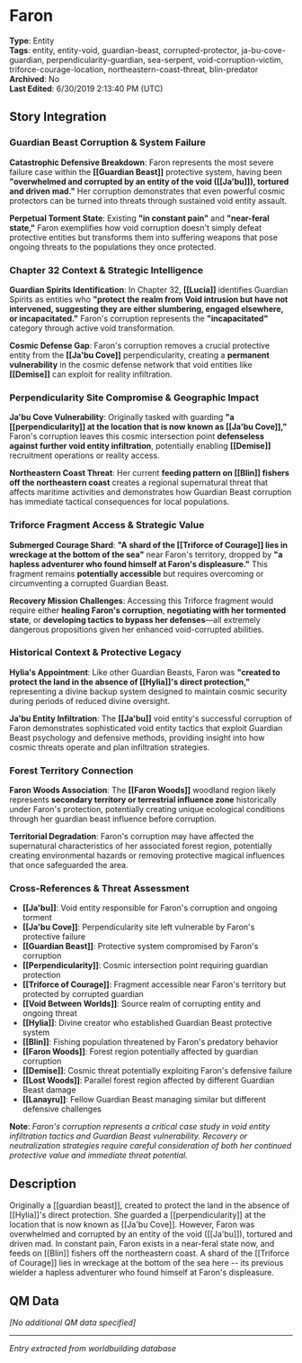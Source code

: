 # Faron

**Type**: Entity  
**Tags**: entity, entity-void, guardian-beast, corrupted-protector, ja-bu-cove-guardian, perpendicularity-guardian, sea-serpent, void-corruption-victim, triforce-courage-location, northeastern-coast-threat, blin-predator  
**Archived**: No  
**Last Edited**: 6/30/2019 2:13:40 PM (UTC)

## Story Integration

### Guardian Beast Corruption & System Failure
**Catastrophic Defensive Breakdown**: Faron represents the most severe failure case within the **[[Guardian Beast]]** protective system, having been **"overwhelmed and corrupted by an entity of the void ([[Ja'bu]]), tortured and driven mad."** Her corruption demonstrates that even powerful cosmic protectors can be turned into threats through sustained void entity assault.

**Perpetual Torment State**: Existing **"in constant pain"** and **"near-feral state,"** Faron exemplifies how void corruption doesn't simply defeat protective entities but transforms them into suffering weapons that pose ongoing threats to the populations they once protected.

### Chapter 32 Context & Strategic Intelligence
**Guardian Spirits Identification**: In Chapter 32, **[[Lucia]]** identifies Guardian Spirits as entities who **"protect the realm from Void intrusion but have not intervened, suggesting they are either slumbering, engaged elsewhere, or incapacitated."** Faron's corruption represents the **"incapacitated"** category through active void transformation.

**Cosmic Defense Gap**: Faron's corruption removes a crucial protective entity from the **[[Ja'bu Cove]]** perpendicularity, creating a **permanent vulnerability** in the cosmic defense network that void entities like **[[Demise]]** can exploit for reality infiltration.

### Perpendicularity Site Compromise & Geographic Impact
**Ja'bu Cove Vulnerability**: Originally tasked with guarding **"a [[perpendicularity]] at the location that is now known as [[Ja'bu Cove]],"** Faron's corruption leaves this cosmic intersection point **defenseless against further void entity infiltration**, potentially enabling **[[Demise]]** recruitment operations or reality access.

**Northeastern Coast Threat**: Her current **feeding pattern on [[Blin]] fishers off the northeastern coast** creates a regional supernatural threat that affects maritime activities and demonstrates how Guardian Beast corruption has immediate tactical consequences for local populations.

### Triforce Fragment Access & Strategic Value
**Submerged Courage Shard**: **"A shard of the [[Triforce of Courage]] lies in wreckage at the bottom of the sea"** near Faron's territory, dropped by **"a hapless adventurer who found himself at Faron's displeasure."** This fragment remains **potentially accessible** but requires overcoming or circumventing a corrupted Guardian Beast.

**Recovery Mission Challenges**: Accessing this Triforce fragment would require either **healing Faron's corruption**, **negotiating with her tormented state**, or **developing tactics to bypass her defenses**—all extremely dangerous propositions given her enhanced void-corrupted abilities.

### Historical Context & Protective Legacy
**Hylia's Appointment**: Like other Guardian Beasts, Faron was **"created to protect the land in the absence of [[Hylia]]'s direct protection,"** representing a divine backup system designed to maintain cosmic security during periods of reduced divine oversight.

**Ja'bu Entity Infiltration**: The **[[Ja'bu]]** void entity's successful corruption of Faron demonstrates sophisticated void entity tactics that exploit Guardian Beast psychology and defensive methods, providing insight into how cosmic threats operate and plan infiltration strategies.

### Forest Territory Connection
**Faron Woods Association**: The **[[Faron Woods]]** woodland region likely represents **secondary territory or terrestrial influence zone** historically under Faron's protection, potentially creating unique ecological conditions through her guardian beast influence before corruption.

**Territorial Degradation**: Faron's corruption may have affected the supernatural characteristics of her associated forest region, potentially creating environmental hazards or removing protective magical influences that once safeguarded the area.

### Cross-References & Threat Assessment
- **[[Ja'bu]]**: Void entity responsible for Faron's corruption and ongoing torment
- **[[Ja'bu Cove]]**: Perpendicularity site left vulnerable by Faron's protective failure
- **[[Guardian Beast]]**: Protective system compromised by Faron's corruption
- **[[Perpendicularity]]**: Cosmic intersection point requiring guardian protection
- **[[Triforce of Courage]]**: Fragment accessible near Faron's territory but protected by corrupted guardian
- **[[Void Between Worlds]]**: Source realm of corrupting entity and ongoing threat
- **[[Hylia]]**: Divine creator who established Guardian Beast protective system
- **[[Blin]]**: Fishing population threatened by Faron's predatory behavior
- **[[Faron Woods]]**: Forest region potentially affected by guardian corruption
- **[[Demise]]**: Cosmic threat potentially exploiting Faron's defensive failure
- **[[Lost Woods]]**: Parallel forest region affected by different Guardian Beast damage
- **[[Lanayru]]**: Fellow Guardian Beast managing similar but different defensive challenges

**Note**: *Faron's corruption represents a critical case study in void entity infiltration tactics and Guardian Beast vulnerability. Recovery or neutralization strategies require careful consideration of both her continued protective value and immediate threat potential.*

## Description
Originally a [[guardian beast]], created to protect the land in the absence of [[Hylia]]'s direct protection. She guarded a [[perpendicularity]] at the location that is now known as [[Ja'bu Cove]]. However, Faron was overwhelmed and corrupted by an entity of the void ([[Ja'bu]]), tortured and driven mad. In constant pain, Faron exists in a near-feral state now, and feeds on [[Blin]] fishers off the northeastern coast. A shard of the [[Triforce of Courage]] lies in wreckage at the bottom of the sea here -- its previous wielder a hapless adventurer who found himself at Faron's displeasure.

## QM Data
*[No additional QM data specified]*

---
*Entry extracted from worldbuilding database*
